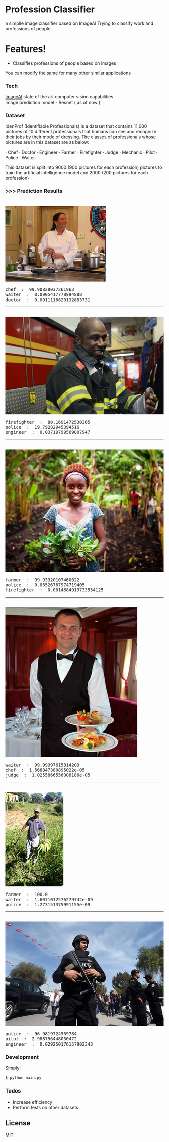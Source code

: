 # Profession Classifier
a simplle image classifier based on ImageAI 
Trying to classify work and professions of people  

# Features!

  - Classifies professions of people based on images
  
You can modify the same for many other similar applications 
### Tech

[ImageAI](https://github.com/OlafenwaMoses/ImageAI) state of the art computer vision capabilities 
<br>
 Image prediction model - Resnet ( as of now ) 
### Dataset 
IdenProf (Identifiable Professionals) is a dataset that contains 11,000 pictures of 10 different professionals that humans can see and recognize their jobs by their mode of dressing. The classes of professionals whose pictures are in this dataset are as below:

· Chef
· Doctor
· Engineer
· Farmer
· Firefighter
· Judge
· Mechanic
· Pilot
· Police
· Waiter

This dataset is split into 9000 (900 pictures for each profession) pictures to train the artificial intelligence model and 2000 (200 pictures for each profession) 



### <b>>>> Prediction Results</b> <br><br>
  <img src="test-images/1.jpg" />
<pre>
chef  :  99.90828037261963
waiter  :  0.0905417778994888
doctor  :  0.0011116820132883731
</pre>

<hr>
<br>
<img src="test-images/2.jpg" />
<pre>
firefighter  :  80.1691472530365
police  :  19.79282945394516
engineer  :  0.03719799569807947
</pre>

<hr>
<br>

<img src="test-images/3.jpg" />
<pre>
farmer  :  99.93320107460022
police  :  0.06526767974719405
firefighter  :  0.0014684919733554125
</pre>

<hr>

<br>

<img src="test-images/5.jpg" />
<pre>
waiter  :  99.99997615814209
chef  :  1.568847380895022e-05
judge  :  1.0255866556008186e-05
</pre>

<hr>

<br>

<img src="test-images/7.jpeg" />
<pre>
farmer  :  100.0
waiter  :  1.6071012576279742e-09
police  :  1.273151375991155e-09
</pre>

<hr>


<br>

<img src="test-images/10.jpg" />
<pre>
police  :  96.9819724559784
pilot  :  2.988756448030472
engineer  :  0.029250176157802343
</pre>

### Development

Simply:
```sh
$ python main.py
```






### Todos

 - Increase efficiency
 - Perform tests on other datasets

License
----

MIT





